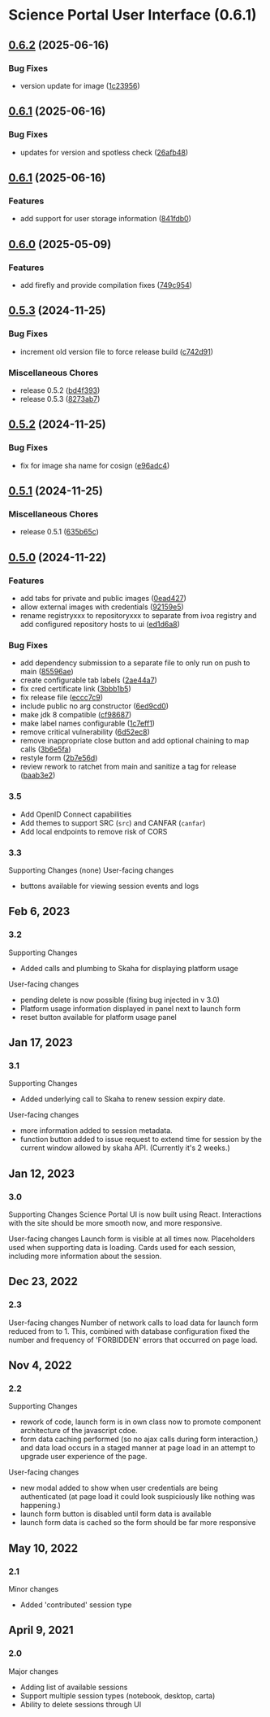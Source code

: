 # Science Portal User Interface (0.6.1)

## [0.6.2](https://github.com/opencadc/science-portal/compare/0.6.1...0.6.2) (2025-06-16)


### Bug Fixes

* version update for image ([1c23956](https://github.com/opencadc/science-portal/commit/1c23956b37aee9ba521f28fb7b1298a2673d35f6))

## [0.6.1](https://github.com/opencadc/science-portal/compare/0.6.0...0.6.1) (2025-06-16)


### Bug Fixes

* updates for version and spotless check ([26afb48](https://github.com/opencadc/science-portal/commit/26afb488d346dbd86c3f7cb555b4f55f20e8d1ea))

## [0.6.1](https://github.com/opencadc/science-portal/compare/0.6.0...0.6.1) (2025-06-16)

### Features

* add support for user storage information ([841fdb0](https://github.com/opencadc/science-portal/commit/841fdb07a7bd994f49b9e77cacabeea57b7f807b))

## [0.6.0](https://github.com/opencadc/science-portal/compare/0.5.3...0.6.0) (2025-05-09)

### Features

* add firefly and provide compilation fixes ([749c954](https://github.com/opencadc/science-portal/commit/749c95439f2e590fd1f45ff14304b8efddc469f4))

## [0.5.3](https://github.com/opencadc/science-portal/compare/0.5.2...0.5.3) (2024-11-25)


### Bug Fixes

* increment old version file to force release build ([c742d91](https://github.com/opencadc/science-portal/commit/c742d91f3cf8c385ce4cff8a2d916101ce8f86c8))


### Miscellaneous Chores

* release 0.5.2 ([bd4f393](https://github.com/opencadc/science-portal/commit/bd4f393800747035093777cf210b1440e1a75027))
* release 0.5.3 ([8273ab7](https://github.com/opencadc/science-portal/commit/8273ab75aa4f78dfb807402b7e7dd2f70634aa35))

## [0.5.2](https://github.com/opencadc/science-portal/compare/0.5.1...0.5.2) (2024-11-25)


### Bug Fixes

* fix for image sha name for cosign ([e96adc4](https://github.com/opencadc/science-portal/commit/e96adc4946fa435250bddd78262ac34bd16b39d0))

## [0.5.1](https://github.com/opencadc/science-portal/compare/0.5.0...0.5.1) (2024-11-25)


### Miscellaneous Chores

* release 0.5.1 ([635b65c](https://github.com/opencadc/science-portal/commit/635b65cffd83cdbe8330c9cd2a419b97c1ab2b74))

## [0.5.0](https://github.com/opencadc/science-portal/compare/v0.4.0...0.5.0) (2024-11-22)


### Features

* add tabs for private and public images ([0ead427](https://github.com/opencadc/science-portal/commit/0ead427f0c7261a8ba2972d5b3898183c62d78ca))
* allow external images with credentials ([92159e5](https://github.com/opencadc/science-portal/commit/92159e5bbf1cd22e4b848760ed15dcf3babbcede))
* rename registryxxx to repositoryxxx to separate from ivoa registry and add configured repository hosts to ui ([ed1d6a8](https://github.com/opencadc/science-portal/commit/ed1d6a8096c38cd75f069e15a22e2cf9f76317c5))


### Bug Fixes

* add dependency submission to a separate file to only run on push to main ([85596ae](https://github.com/opencadc/science-portal/commit/85596aeb194fbb2bc0f16b42fd8123b4b4a865c6))
* create configurable tab labels ([2ae44a7](https://github.com/opencadc/science-portal/commit/2ae44a71dda7ab37d3574930478cd64f2a26fde9))
* fix cred certificate link ([3bbb1b5](https://github.com/opencadc/science-portal/commit/3bbb1b52a1e150895ea4adc0d99c552e84ecd757))
* fix release file ([eccc7c9](https://github.com/opencadc/science-portal/commit/eccc7c93bb905353db8772b3e29445add1adb8ce))
* include public no arg constructor ([6ed9cd0](https://github.com/opencadc/science-portal/commit/6ed9cd09c8d04c9338cd5958ed1fabb24beb8d10))
* make jdk 8 compatible ([cf98687](https://github.com/opencadc/science-portal/commit/cf986873d2f1e1304be407460b698ec43ba74df8))
* make label names configurable ([1c7eff1](https://github.com/opencadc/science-portal/commit/1c7eff1bc8e8fb902250886b31cf9d4b0f3bfa34))
* remove critical vulnerability ([6d52ec8](https://github.com/opencadc/science-portal/commit/6d52ec8ca528be6009c14fd42a57f0fb5cb8e605))
* remove inappropriate close button and add optional chaining to map calls ([3b6e5fa](https://github.com/opencadc/science-portal/commit/3b6e5fa32e7de2db806b68135a5cbd7e5b9923da))
* restyle form ([2b7e56d](https://github.com/opencadc/science-portal/commit/2b7e56decd2d385563546ed34def0d28c09e304a))
* review rework to ratchet from main and sanitize a tag for release ([baab3e2](https://github.com/opencadc/science-portal/commit/baab3e2c31530710717d0d0a53646961e5c7e4c1))

### 3.5
- Add OpenID Connect capabilities
- Add themes to support SRC (`src`) and CANFAR (`canfar`)
- Add local endpoints to remove risk of CORS

### 3.3
Supporting Changes
(none)
User-facing changes
- buttons available for viewing session events and logs 

## Feb 6, 2023
### 3.2
Supporting Changes
- Added calls and plumbing to Skaha for displaying platform usage

User-facing changes
- pending delete is now possible (fixing bug injected in v 3.0)
- Platform usage information displayed in panel next to launch form
- reset button available for platform usage panel

## Jan 17, 2023
### 3.1
Supporting Changes
- Added underlying call to Skaha to renew session expiry date.

User-facing changes
- more information added to session metadata.
- function button added to issue request to extend time for 
session by the current window allowed by skaha API. (Currently it's
2 weeks.)


## Jan 12, 2023
### 3.0
Supporting Changes
Science Portal UI is now built using React. Interactions with the site should be more smooth
now, and more responsive.

User-facing changes
Launch form is visible at all times now. Placeholders used when supporting data is loading.
Cards used for each session, including more information about the session.


## Dec 23, 2022
### 2.3
User-facing changes
Number of network calls to load data for launch form reduced from to 1.
This, combined with database configuration fixed the number 
and frequency of 'FORBIDDEN' errors that occurred on page load.

## Nov 4, 2022
### 2.2
Supporting Changes
- rework of code, launch form is in own class now to promote component
architecture of the javascript cdoe. 
- form data caching performed (so no ajax calls during form interaction,)
and data load occurs in a staged manner at page load in an attempt to
upgrade user experience of the page.

User-facing changes
- new modal added to show when user credentials are being authenticated (at page load it 
could look suspiciously like nothing was happening.)
- launch form button is disabled until form data is available
- launch form data is cached so the form should be far more responsive

## May 10, 2022
### 2.1
Minor changes
- Added 'contributed' session type

## April 9, 2021
### 2.0
Major changes
- Adding list of available sessions
- Support multiple session types (notebook, desktop, carta)
- Ability to delete sessions through UI
